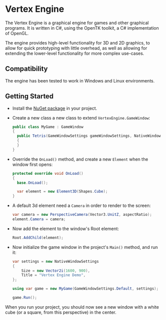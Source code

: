 # Vertex Engine

The Vertex Engine is a graphical engine for games and other graphical programs.
It is written in C#, using the OpenTK toolkit, a C# implementation of OpenGL.

The engine provides high-level functionality for 3D and 2D graphics, to allow for quick prototyping with little overhead, as well as allowing for extending the lower-level functionality for more complex use-cases.

## Compatibility
The engine has been tested to work in Windows and Linux environments.

## Getting Started
* Install the [NuGet package](https://www.nuget.org/packages/VertexEngine/1.0.0) in your project.
* Create a new class a new class to extend `VertexEngine.GameWindow`:
  
  ```csharp
  public class MyGame : GameWindow
  {
    public Tetris(GameWindowSettings gameWindowSettings, NativeWindowSettings nativeWindowSettings) : base(gameWindowSettings, nativeWindowSettings)
    {
    }
  }
  ```
* Override the `OnLoad()` method, and create a new `Element` when the window first opens:

  ```csharp
  protected override void OnLoad()
  {
    base.OnLoad();

    var element = new Element3D(Shapes.Cube);
  }
  ```
* A default 3d element need a `Camera` in order to render to the screen:
  ```csharp
  var camera = new PerspectiveCamera(Vector3.UnitZ, aspectRatio);
  element.Camera = camera;
  ```
* Now add the element to the window's Root element:
  ```csharp
  Root.AddChild(element);
  ```
* Now initialize the game window in the project's `Main()` method, and run it:
  ```csharp
  var settings = new NativeWindowSettings
  {
      Size = new Vector2i(1600, 900),
      Title = "Vertex Engine Demo",
  };
  
  using var game = new MyGame(GameWindowSettings.Default, settings);
  
  game.Run();
  ```

When you run your project, you should now see a new window with a white cube (or a square, from this perspective) in the center.
